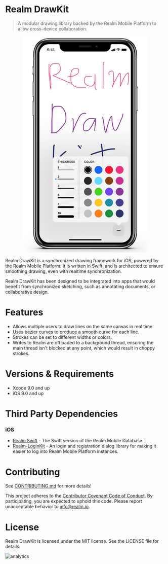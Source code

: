 # Realm DrawKit
> A modular drawing library backed by the Realm Mobile Platform to allow cross-device collaboration.

<p align="center">
<img src="screenshot.jpg" style="margin:0 auto" width="400" />
</p>

Realm DrawKit is a synchronized drawing framework for iOS, powered by the Realm Mobile Platform. It is written in Swift, and is architected to ensure smoothing drawing, even with realtime synchronization.

Realm DrawKit has been designed to be integrated into apps that would benefit from synchronized sketching, such as annotating documents, or collaborative design.

# Features
* Allows multiple users to draw lines on the same canvas in real time.
* Uses bezier curves to produce a smooth curve for each line.
* Strokes can be set to different widths or colors.
* Writes to Realm are offloaded to a background thread, ensuring the main thread isn't blocked at any point, which would result in choppy strokes.

# Versions & Requirements

* Xcode 9.0 and up
* iOS 9.0 and up

# Third Party Dependencies

### iOS
* [Realm Swift](https://realm.io/docs/swift/latest/) - The Swift version of the Realm Mobile Database.
* [Realm-LoginKit](https://github.com/realm-demos/realm-loginkit) - An login and registration dialog library for making it easier to log into Realm Mobile Platform instances.

# Contributing

See [CONTRIBUTING.md](CONTRIBUTING.md) for more details!

This project adheres to the [Contributor Covenant Code of Conduct](https://realm.io/conduct/). By participating, you are expected to uphold this code. Please report unacceptable behavior to [info@realm.io](mailto:info@realm.io).

# License

Realm DrawKit is licensed under the MIT license. See the LICENSE file for details.

![analytics](https://ga-beacon.appspot.com/UA-50247013-2/realm-drawkit/README?pixel)
